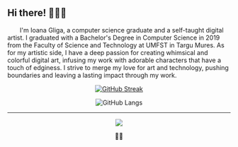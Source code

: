 ## Hi there! 🧚🏻‍♀️

<p >&emsp;&emsp;I'm Ioana Gliga, a computer science graduate and a self-taught digital artist. I graduated with a Bachelor's Degree in Computer Science in 2019 from the Faculty of Science and Technology at UMFST in Targu Mures. As for my artistic side, I have a deep passion for creating whimsical and colorful digital art, infusing my work with adorable characters that have a touch of edginess. I strive to merge my love for art and technology, pushing boundaries and leaving a lasting impact through my work.</p>
<div align=center>


[![GitHub Streak](https://github-readme-streak-stats.herokuapp.com?user=ioanagliga&theme=synthwave&hide_border=true&date_format=j%20M%5B%20Y%5D&card_width=470)](https://git.io/streak-stats)

![GitHub Langs](https://github-readme-stats.vercel.app/api/top-langs/?username=ioanagliga&layout=compact&theme=synthwave&hide_border=true&card_width=470)
</div>



---

<div align=center> 
  
  ![](https://komarev.com/ghpvc/?username=ioanagliga&style=for-the-badge&color=fc03a5)
  
  🐱‍👤</div>
